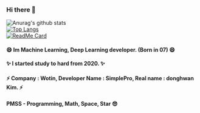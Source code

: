 ### Hi there 👋
![Anurag's github stats](https://github-readme-stats.vercel.app/api?username=wotin&hide=contribs,prs&show_icons=true)  
[![Top Langs](https://github-readme-stats.vercel.app/api/top-langs/?username=wotin&layout=compact)](https://github.com/anuraghazra/github-readme-stats)  
[![ReadMe Card](https://github-readme-stats.vercel.app/api/pin/?username=wotin&repo=geniusTest)](https://github.com/anuraghazra/github-readme-stats)


#### 😄 Im Machine Learning, Deep Learning developer. (Born in 07) 😄
#### ✨ I started study to hard from 2020. ✨
#### ⚡ Company : Wotin, Developer Name : SimplePro, Real name : donghwan Kim. ⚡ 
#### PMSS - Programming, Math, Space, Star 😎


<!--
**Wotin/Wotin** is a ✨ _special_ ✨ repository because its `README.md` (this file) appears on your GitHub profile.

Here are some ideas to get you started:

- 🔭 I’m currently working on ...
- 🌱 I’m currently learning ...
- 👯 I’m looking to collaborate on ...
- 🤔 I’m looking for help with ...
- 💬 Ask me about ...
- 📫 How to reach me: ...
- 😄 Pronouns: ...
- ⚡ Fun fact: ...
-->
